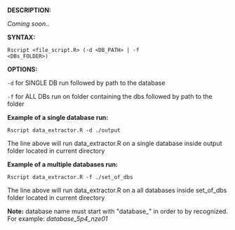 **DESCRIPTION:**

_Coming soon.._

**SYNTAX:**

<code>Rscript <file_script.R> (-d <DB_PATH> | -f <DBs_FOLDER>)</code>

**OPTIONS:**

  <code>-d</code> for SINGLE DB run followed by path to the database
  
  <code>-f</code> for ALL DBs run on folder containing the dbs followed by path to the folder


**Example of a single database run:**
  
<code>Rscript data_extractor.R -d ./output </code>

The line above will run data_extractor.R on a single database inside output folder located in current directory

**Example of a multiple databases run:** 
  
<code>Rscript data_extractor.R -f ./set_of_dbs</code>

The line above will run data_extractor.R on a all databases inside set_of_dbs folder located in current directory

**Note:**
database name must start with "database_" in order to by recognized. For example: _database_5p4_nze01_
